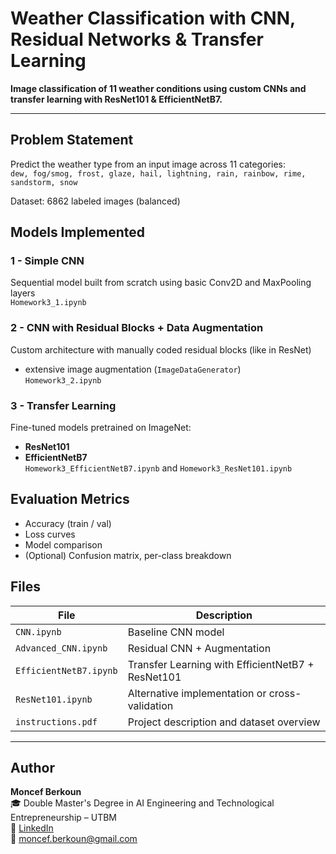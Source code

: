 # Weather Classification with CNN, Residual Networks & Transfer Learning

**Image classification of 11 weather conditions using custom CNNs and transfer learning with ResNet101 & EfficientNetB7.**

---

## Problem Statement

Predict the weather type from an input image across 11 categories:  
`dew, fog/smog, frost, glaze, hail, lightning, rain, rainbow, rime, sandstorm, snow`

Dataset: 6862 labeled images (balanced)

## Models Implemented

### 1 - Simple CNN  
Sequential model built from scratch using basic Conv2D and MaxPooling layers  
`Homework3_1.ipynb`

### 2 - CNN with Residual Blocks + Data Augmentation  
Custom architecture with manually coded residual blocks (like in ResNet)  
+ extensive image augmentation (`ImageDataGenerator`)  
`Homework3_2.ipynb`

### 3 - Transfer Learning  
Fine-tuned models pretrained on ImageNet:
- **ResNet101**
- **EfficientNetB7**  
`Homework3_EfficientNetB7.ipynb` and `Homework3_ResNet101.ipynb`

## Evaluation Metrics

- Accuracy (train / val)
- Loss curves
- Model comparison
- (Optional) Confusion matrix, per-class breakdown

## Files

| File                             | Description                                           |
|----------------------------------|-------------------------------------------------------|
| `CNN.ipynb`              | Baseline CNN model                                    |
| `Advanced_CNN.ipynb`              | Residual CNN + Augmentation                           |
| `EfficientNetB7.ipynb` | Transfer Learning with EfficientNetB7 + ResNet101     |
| `ResNet101.ipynb`      | Alternative implementation or cross-validation        |
| `instructions.pdf`              | Project description and dataset overview              |

---

## Author

**Moncef Berkoun**  
🎓 Double Master's Degree in AI Engineering and Technological Entrepreneurship – UTBM  
🔗 [LinkedIn](https://www.linkedin.com/in/moncef-berkoun/)  
📧 moncef.berkoun@gmail.com
